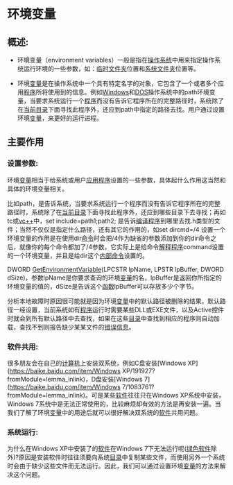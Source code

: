 # 环境变量

## 概述:

- 环境变量（environment variables）一般是指在[操作系统](https://baike.baidu.com/item/操作系统/192?fromModule=lemma_inlink)中用来指定操作系统运行环境的一些参数，如：[临时文件夹](https://baike.baidu.com/item/临时文件夹/1061467?fromModule=lemma_inlink)位置和[系统文件夹](https://baike.baidu.com/item/系统文件夹/5328647?fromModule=lemma_inlink)位置等。

- 环境[变量](https://baike.baidu.com/item/变量?fromModule=lemma_inlink)是在操作系统中一个具有特定名字的对象，它包含了一个或者多个应用[程序](https://baike.baidu.com/item/程序?fromModule=lemma_inlink)所将使用到的信息。例如[Windows](https://baike.baidu.com/item/Windows/165458?fromModule=lemma_inlink)和[DOS](https://baike.baidu.com/item/DOS/32025?fromModule=lemma_inlink)操作系统中的path环境变量，当要求系统运行一个[程序](https://baike.baidu.com/item/程序/71525?fromModule=lemma_inlink)而没有告诉它程序所在的完整路径时，系统除了在[当前目录](https://baike.baidu.com/item/当前目录/7205107?fromModule=lemma_inlink)下面寻找此程序外，还应到path中指定的路径去找。用户通过设置环境[变量](https://baike.baidu.com/item/变量?fromModule=lemma_inlink)，来更好的运行进程。

## 主要作用

### 设置参数:

环境[变量](https://baike.baidu.com/item/变量?fromModule=lemma_inlink)相当于给系统或用户[应用程序](https://baike.baidu.com/item/应用程序?fromModule=lemma_inlink)设置的一些参数，具体起什么作用这当然和具体的环境变量相关。

比如path，是告诉系统，当要求系统运行一个程序而没有告诉它程序所在的完整路径时，系统除了在[当前目录](https://baike.baidu.com/item/当前目录?fromModule=lemma_inlink)下面寻找此程序外，还应到哪些目录下去寻找；再如tc或[vc++](https://baike.baidu.com/item/vc%2B%2B/2668342?fromModule=lemma_inlink)中，set include=path1;path2; 是告诉[编译程序](https://baike.baidu.com/item/编译程序?fromModule=lemma_inlink)到哪里去找.h类型的文件；当然不仅仅是指定什么路径，还有其它的作用的，如set dircmd=/4 设置一个环境变量的作用是在使用dir[命令](https://baike.baidu.com/item/命令?fromModule=lemma_inlink)时会把/4作为缺省的参数添加到你的dir命令之后，就像你的每个命令都加了/4参数，它实际上是给命令[解释程序](https://baike.baidu.com/item/解释程序?fromModule=lemma_inlink)command设置的一个环境变量，并且是给dir这个[内部命令](https://baike.baidu.com/item/内部命令?fromModule=lemma_inlink)设置的。

DWORD [GetEnvironmentVariable](https://baike.baidu.com/item/GetEnvironmentVariable?fromModule=lemma_inlink)(LPCSTR lpName, LPSTR lpBuffer, DWORD dSize)，参数lpName是你要求查询的环境[变量](https://baike.baidu.com/item/变量?fromModule=lemma_inlink)的名，lpBuffer是返回你所指定的环境变量的值的，dSize是告诉这个[函数](https://baike.baidu.com/item/函数?fromModule=lemma_inlink)lpBuffer可以存放多少个字节。

分析本地故障时原因很可能就是因为环境[变量](https://baike.baidu.com/item/变量?fromModule=lemma_inlink)中的默认路径被删除的结果，默认路径一经设置，当前系统如有[程序](https://baike.baidu.com/item/程序?fromModule=lemma_inlink)运行时需要某些DLL或EXE文件，以及Active控件时就会到所有默认路径中去查找，如果在这些[目录](https://baike.baidu.com/item/目录?fromModule=lemma_inlink)中查找到相应的程序则自动加载，查找不到则报告缺少某某文件的[错误信息](https://baike.baidu.com/item/错误信息?fromModule=lemma_inlink)。

### 软件共用:

很多朋友会在自己的[计算机](https://baike.baidu.com/item/计算机?fromModule=lemma_inlink)上安装双系统，例如C盘安装[Windows XP](https://baike.baidu.com/item/Windows XP/191927?fromModule=lemma_inlink)，D盘安装[Windows 7](https://baike.baidu.com/item/Windows 7/1083761?fromModule=lemma_inlink)。可是某些[软件](https://baike.baidu.com/item/软件?fromModule=lemma_inlink)往往只在Windows XP系统中安装，Windows 7系统中是无法正常使用的，比较麻烦却有效的方法是再安装一遍。当我们了解了环境[变量](https://baike.baidu.com/item/变量?fromModule=lemma_inlink)中的用途后就可以很好解决双系统的[软件](https://baike.baidu.com/item/软件?fromModule=lemma_inlink)共用问题。

### 系统运行:

为什么在Windows XP中安装了的[软件](https://baike.baidu.com/item/软件?fromModule=lemma_inlink)在Windows 7下无法运行呢([绿色软件](https://baike.baidu.com/item/绿色软件?fromModule=lemma_inlink)除外)?原因是安装软件时往往须要向系统[目录](https://baike.baidu.com/item/目录?fromModule=lemma_inlink)中复制某些文件，而使用另外一个系统时会由于缺少这些文件而无法运行。因此，我们可以通过设置环境[变量](https://baike.baidu.com/item/变量?fromModule=lemma_inlink)的方法来解决这个问题。